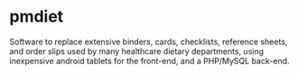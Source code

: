 # pmdiet
Software to replace extensive binders, cards, checklists, reference sheets, and order slips used by many healthcare dietary departments, using inexpensive android tablets for the front-end, and a PHP/MySQL back-end.
